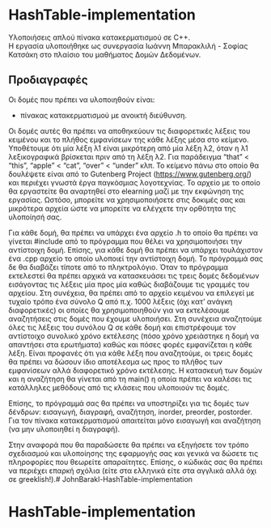 # HashTable-implementation

Υλοποιήσεις απλού πίνακα κατακερματισμού σε C++. <br>
Η εργασία υλοποιήθηκε ως συνεργασία Ιωάννη Μπαρακλιλή - Σοφίας Κατσάκη στο πλαίσιο του μαθήματος Δομών Δεδομένων.

## Προδιαγραφές

Οι δομές που πρέπει να υλοποιηθούν είναι: 
* πίνακας κατακερματισμού με ανοικτή διεύθυνση.
 
Οι δομές αυτές θα πρέπει να αποθηκεύουν τις διαφορετικές λέξεις του κειμένου και το πλήθος εμφανίσεων της κάθε
λέξης μέσα στο κείμενο. Υποθέτουμε ότι μία λέξη λ1 είναι μικρότερη από μία λέξη λ2, όταν η λ1
λεξικογραφικά βρίσκεται πριν από τη λέξη λ2. Για παράδειγμα “that” < “this”, “apple” < “cat”,
“over” < “under” κλπ. Το κείμενο πάνω στο οποίο θα δουλέψετε είναι από το Gutenberg Project
(https://www.gutenberg.org/) και περιέχει γνωστά έργα παγκόσμιας λογοτεχνίας. Το αρχείο με το
οποίο θα εργαστείτε θα αναρτηθεί στο elearning μαζί με την εκφώνηση της εργασίας. Ωστόσο,
μπορείτε να χρησιμοποιήσετε στις δοκιμές σας και μικρότερα αρχεία ώστε να μπορείτε να ελέγχετε
την ορθότητα της υλοποίησή σας. <br>

Για κάθε δομή, θα πρέπει να υπάρχει ένα αρχείο .h το οποίο θα πρέπει να γίνεται #include από το
πρόγραμμα που θέλει να χρησιμοποιήσει την αντίστοιχη δομή. Επίσης, για κάθε δομή θα πρέπει να
υπάρχει τουλάχιστον ένα .cpp αρχείο το οποίο υλοποιεί την αντίστοιχη δομή. Το πρόγραμμά σας
δε θα διαβάζει τίποτε από το πληκτρολόγιο. Όταν το πρόγραμμα εκτελεστεί θα πρέπει αρχικά να
κατασκευάσει τις τρεις δομές δεδομένων εισάγοντας τις λέξεις μία προς μία καθώς διαβάζουμε τις
γραμμές του αρχείου. Στη συνέχεια, θα πρέπει από το αρχείο κειμένου να επιλεγεί με τυχαίο τρόπο
ένα σύνολο Q από π.χ. 1000 λέξεις (όχι κατ’ ανάγκη διαφορετικές) οι οποίες θα χρησιμοποιηθούν
για να εκτελέσουμε αναζητήσεις στις δομές που έχουμε υλοποιήσει. Στη συνέχεια αναζητούμε όλες
τις λέξεις του συνόλου Q σε κάθε δομή και επιστρέφουμε τον αντίστοιχο συνολικό χρόνο
εκτέλεσης (πόσο χρόνο χρειάστηκε η δομή να απαντήσει στα ερωτήματα) καθώς και πόσες φορές
εμφανίζεται η κάθε λέξη. Είναι προφανές ότι για κάθε λέξη που αναζητούμε, οι τρεις δομές θα
πρέπει να δώσουν ίδιο αποτέλεσμα ως προς το πλήθος των εμφανίσεων αλλά διαφορετικό χρόνο
εκτέλεσης. Η κατασκευή των δομών και η αναζήτηση θα γίνεται από τη main() η οποία πρέπει να
καλέσει τις κατάλληλες μεθόδους από τις κλάσεις που υλοποιούν τις δομές. <br>

Επίσης, το πρόγραμμά σας θα πρέπει να υποστηρίζει για τις δομές των δένδρων: εισαγωγή,
διαγραφή, αναζήτηση, inorder, preorder, postorder. Για τον πίνακα κατακερματισμού απαιτείται
μόνο εισαγωγή και αναζήτηση (να μην υλοποιηθεί η διαγραφή). <br> 

Στην αναφορά που θα παραδώσετε θα πρέπει να εξηγήσετε τον τρόπο σχεδιασμού και υλοποίησης
της εφαρμογής σας και γενικά να δώσετε τις πληροφορίες που θεωρείτε απαραίτητες. Επίσης, ο
κώδικάς σας θα πρέπει να περιέχει επαρκή σχόλια (είτε στα ελληνικά είτε στα αγγλικά αλλά όχι σε
greeklish!).# JohnBarakl-HashTable-implementation
# HashTable-implementation
